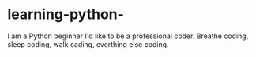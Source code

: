 # learning-python-
I am a Python beginner 
I'd like to be a professional coder. Breathe coding, sleep coding, walk cading, everthing else coding. 
